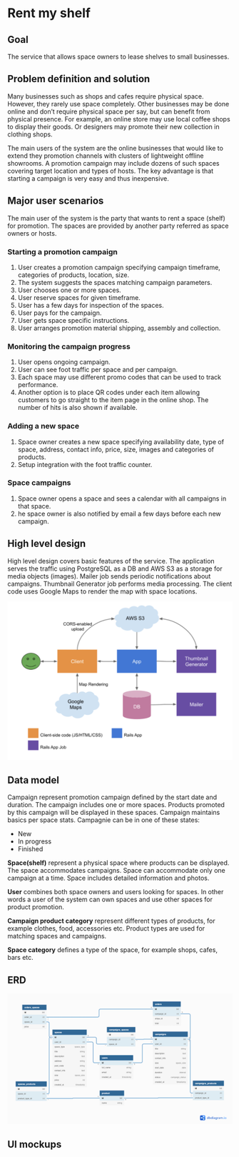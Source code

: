 # Rent my shelf

## Goal

The service that allows space owners to lease shelves to small businesses.

## Problem definition and solution

Many businesses such as shops and cafes require physical space. However, they rarely use space completely. Other businesses may be done online and don’t require physical space per say, but can benefit from physical presence. For example, an online store may use local coffee shops to display their goods. Or designers may promote their new collection in clothing shops.

The main users of the system are the online businesses that would like to extend they promotion channels with clusters of lightweight offline showrooms. A promotion campaign may include dozens of such spaces covering target location and types of hosts. The key advantage is that starting a campaign is very easy and thus inexpensive. 

## Major user scenarios 

The main user of the system is the party that wants to rent a space (shelf) for promotion. The spaces are provided by another party referred as space owners or hosts.

### Starting a promotion campaign

1. User creates a promotion campaign specifying campaign timeframe, categories of products, location, size.
1. The system suggests the spaces matching campaign parameters.
1. User chooses one or more spaces.
1. User reserve spaces for given timeframe.
1. User has a few days for inspection of the spaces. 
1. User pays for the campaign.
1. User gets space specific instructions.
1. User arranges promotion material shipping, assembly and collection.

### Monitoring the campaign progress

1. User opens ongoing campaign. 
1. User can see foot traffic per space and per campaign.
1. Each space may use different promo codes that can be used to track performance.
1. Another option is to place QR codes under each item allowing customers to go straight to the item page in the online shop. The number of hits is also shown if available.

### Adding a new space

1. Space owner creates a new space specifying availability date, type of space, address, contact info, price, size, images and categories of products.
1. Setup integration with the foot traffic counter.

### Space campaigns

1. Space owner opens a space and sees a calendar with all campaigns in that space.
1. he space owner is also notified by email a few days before each new campaign.

## High level design

High level design covers basic features of the service. The application serves the traffic using PostgreSQL as a DB and AWS S3 as a storage for media objects (images). Mailer job sends periodic notifications about campaigns. Thumbnail Generator job performs media processing. The client code uses Google Maps to render the map with space locations.

![](readme_resources/hld.png)

## Data model

Campaign represent promotion campaign defined by the start date and duration. The campaign includes one or more spaces. Products promoted by this campaign will be displayed in these spaces. Campaign maintains basics per space stats. Campagnie can be in one of these states: 
* New
* In progress
* Finished

__Space(shelf)__ represent a physical space where products can be displayed. The space accommodates campaigns. Space can accommodate only one campaign at a time. Space includes detailed information and photos. 

__User__ combines both space owners and users looking for spaces. In other words a user of the system can own spaces and use other spaces for product promotion.  
 
__Campaign product category__ represent different types of products, for example clothes, food, accessories etc. Product types are used for matching spaces and campaigns. 

__Space category__ defines a type of the space, for example shops, cafes, bars etc.    

## ERD 

![](readme_resources/ERD.png)

## UI mockups


